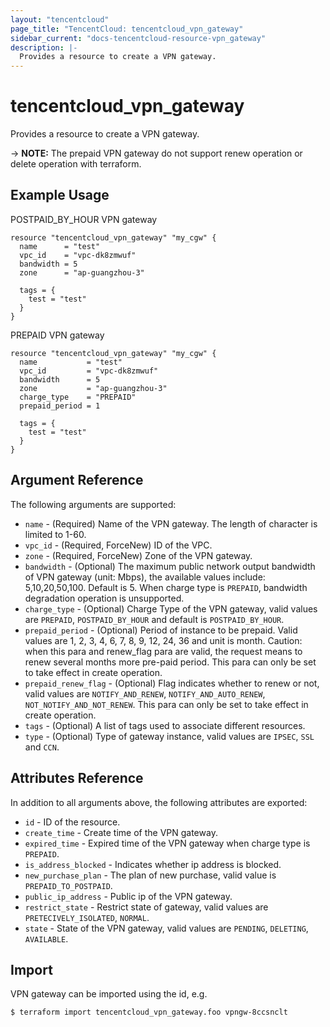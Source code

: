 ```yaml
---
layout: "tencentcloud"
page_title: "TencentCloud: tencentcloud_vpn_gateway"
sidebar_current: "docs-tencentcloud-resource-vpn_gateway"
description: |-
  Provides a resource to create a VPN gateway.
---
```


# tencentcloud_vpn_gateway

Provides a resource to create a VPN gateway.

-> **NOTE:** The prepaid VPN gateway do not support renew operation or delete operation with terraform.

## Example Usage

POSTPAID_BY_HOUR VPN gateway

```hcl
resource "tencentcloud_vpn_gateway" "my_cgw" {
  name      = "test"
  vpc_id    = "vpc-dk8zmwuf"
  bandwidth = 5
  zone      = "ap-guangzhou-3"

  tags = {
    test = "test"
  }
}
```

PREPAID VPN gateway

```hcl
resource "tencentcloud_vpn_gateway" "my_cgw" {
  name           = "test"
  vpc_id         = "vpc-dk8zmwuf"
  bandwidth      = 5
  zone           = "ap-guangzhou-3"
  charge_type    = "PREPAID"
  prepaid_period = 1

  tags = {
    test = "test"
  }
}
```

## Argument Reference

The following arguments are supported:

* `name` - (Required) Name of the VPN gateway. The length of character is limited to 1-60.
* `vpc_id` - (Required, ForceNew) ID of the VPC.
* `zone` - (Required, ForceNew) Zone of the VPN gateway.
* `bandwidth` - (Optional) The maximum public network output bandwidth of VPN gateway (unit: Mbps), the available values include: 5,10,20,50,100. Default is 5. When charge type is `PREPAID`, bandwidth degradation operation is unsupported.
* `charge_type` - (Optional) Charge Type of the VPN gateway, valid values are `PREPAID`, `POSTPAID_BY_HOUR` and default is `POSTPAID_BY_HOUR`.
* `prepaid_period` - (Optional) Period of instance to be prepaid. Valid values are 1, 2, 3, 4, 6, 7, 8, 9, 12, 24, 36 and unit is month. Caution: when this para and renew_flag para are valid, the request means to renew several months more pre-paid period. This para can only be set to take effect in create operation.
* `prepaid_renew_flag` - (Optional) Flag indicates whether to renew or not, valid values are `NOTIFY_AND_RENEW`, `NOTIFY_AND_AUTO_RENEW`, `NOT_NOTIFY_AND_NOT_RENEW`. This para can only be set to take effect in create operation.
* `tags` - (Optional) A list of tags used to associate different resources.
* `type` - (Optional) Type of gateway instance, valid values are `IPSEC`, `SSL` and `CCN`.

## Attributes Reference

In addition to all arguments above, the following attributes are exported:

* `id` - ID of the resource.
* `create_time` - Create time of the VPN gateway.
* `expired_time` - Expired time of the VPN gateway when charge type is `PREPAID`.
* `is_address_blocked` - Indicates whether ip address is blocked.
* `new_purchase_plan` - The plan of new purchase, valid value is `PREPAID_TO_POSTPAID`.
* `public_ip_address` - Public ip of the VPN gateway.
* `restrict_state` - Restrict state of gateway, valid values are `PRETECIVELY_ISOLATED`, `NORMAL`.
* `state` - State of the VPN gateway, valid values are `PENDING`, `DELETING`, `AVAILABLE`.


## Import

VPN gateway can be imported using the id, e.g.

```
$ terraform import tencentcloud_vpn_gateway.foo vpngw-8ccsnclt
```

